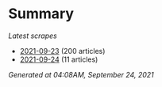 # Summary
*Latest scrapes*
* [2021-09-23](https://github.com/nuuuwan/news_lk/blob/data/news_lk.2021-09-23.json) (200 articles)
* [2021-09-24](https://github.com/nuuuwan/news_lk/blob/data/news_lk.2021-09-24.json) (11 articles)

*Generated at 04:08AM, September 24, 2021*